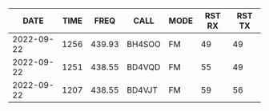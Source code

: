 |DATE|TIME|FREQ|CALL|MODE|RST RX|RST TX|
|-|-|-|-|-|-|-|
|2022-09-22|1256|439.93|BH4SOO|FM|49|49|
|2022-09-22|1251|438.55|BD4VQD|FM|55|49|
|2022-09-22|1207|438.55|BD4VJT|FM|59|56|
